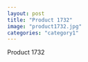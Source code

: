 ```yaml
---
layout: post
title: "Product 1732"
image: "product1732.jpg"
categories: "category1"
---
```

Product 1732
